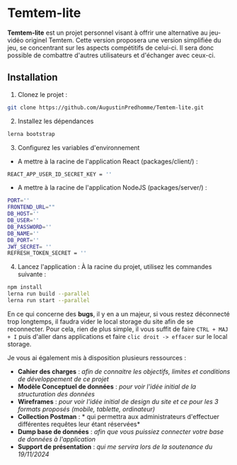 # Temtem-lite

**Temtem-lite** est un projet personnel visant à offrir une alternative au jeu-vidéo originel Temtem. Cette version proposera une version simplifiée du jeu, se concentrant sur les aspects compétitifs de celui-ci. Il sera donc possible de combattre d'autres utilisateurs et d'échanger avec ceux-ci.

## Installation
1. Clonez le projet :
```bash
git clone https://github.com/AugustinPredhomme/Temtem-lite.git
```
2. Installez les dépendances
```bash
lerna bootstrap
```
3. Configurez les variables d'environnement
- A mettre à la racine de l'application React (packages/client/) :
```bash
REACT_APP_USER_ID_SECRET_KEY = ''
```
- A mettre à la racine de l'application NodeJS (packages/server/) :
```bash
PORT=''
FRONTEND_URL=""
DB_HOST=''
DB_USER=''
DB_PASSWORD='' 
DB_NAME=''
DB_PORT=''
JWT_SECRET= ''
REFRESH_TOKEN_SECRET = ''
```
4. Lancez l'application : À la racine du projet, utilisez les commandes suivante :
```bash
npm install
lerna run build --parallel
lerna run start --parallel
```

En ce qui concerne des **bugs**, il y en a un majeur, si vous restez déconnecté trop longtemps, il faudra vider le local storage du site afin de se reconnecter. Pour cela, rien de plus simple, il vous suffit de faire `CTRL + MAJ + I` puis d'aller dans applications et faire `clic droit -> effacer` sur le local storage.

Je vous ai également mis à disposition plusieurs ressources :
- **Cahier des charges** : *afin de connaitre les objectifs, limites et conditions de développement de ce projet*
- **Modèle Conceptuel de données** : *pour voir l'idée initial de la structuration des données*
- **Wireframes** : *pour voir l'idée initial de design du site et ce pour les 3 formats proposés (mobile, tablette, ordinateur)*
- **Collection Postman** : * qui permettra aux administrateurs d'effectuer différentes requêtes leur étant réservées*
- **Dump base de données** : *afin que vous puissiez connecter votre base de données à l'application*
- **Support de présentation** : *qui me servira lors de la soutenance du 19/11/2024*